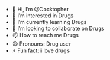 - 👋 Hi, I’m @Cocktopher
- 👀 I’m interested in Drugs
- 🌱 I’m currently learning Drugs
- 💞️ I’m looking to collaborate on Drugs
- 📫 How to reach me Drugs
- 😄 Pronouns: Drug user
- ⚡ Fun fact: i love drugs

<!---
Cocktopher/Cocktopher is a ✨ special ✨ repository because its `README.md` (this file) appears on your GitHub profile.
You can click the Preview link to take a look at your changes.
--->
